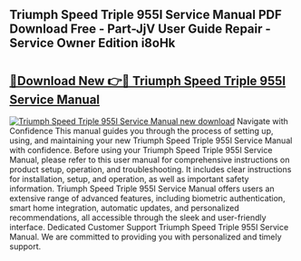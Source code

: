 ## Triumph Speed Triple 955I Service Manual PDF Download Free - Part-JjV User Guide Repair - Service Owner Edition i8oHk

# <h2><a href="http://cf1859.oget.top/?id=Triumph+Speed+Triple+955I+Service+Manual">🔗Download New 👉🔴 Triumph Speed Triple 955I Service Manual</a></h2>

[![Triumph Speed Triple 955I Service Manual new download](https://i.imgur.com/5g1atiW.png)](http://cf1859.oget.top/?id=Triumph+Speed+Triple+955I+Service+Manual)
Navigate with Confidence This manual guides you through the process of setting up, using, and maintaining your new Triumph Speed Triple 955I Service Manual with confidence. Before using your Triumph Speed Triple 955I Service Manual, please refer to this user manual for comprehensive instructions on product setup, operation, and troubleshooting. It includes clear instructions for installation, setup, and operation, as well as important safety information. Triumph Speed Triple 955I Service Manual offers users an extensive range of advanced features, including biometric authentication, smart home integration, automatic updates, and personalized recommendations, all accessible through the sleek and user-friendly interface. Dedicated Customer Support Triumph Speed Triple 955I Service Manual. We are committed to providing you with personalized and timely support.
